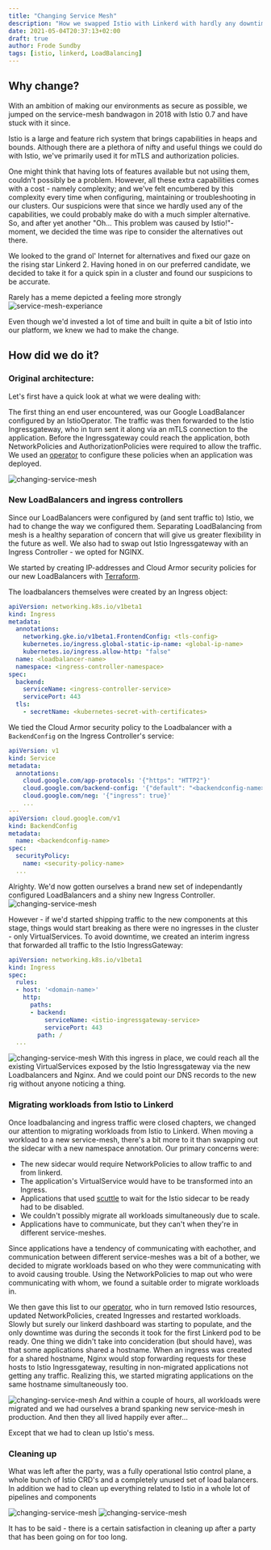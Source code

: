 ```yaml
---
title: "Changing Service Mesh"
description: "How we swapped Istio with Linkerd with hardly any downtime"
date: 2021-05-04T20:37:13+02:00
draft: true
author: Frode Sundby
tags: [istio, linkerd, LoadBalancing]
---
```



## Why change?
With an ambition of making our environments as secure as possible, we jumped on the service-mesh bandwagon in 2018 with Istio 0.7 and have stuck with it since.

Istio is a large and feature rich system that brings capabilities in heaps and bounds.
Although there are a plethora of nifty and useful things we could do with Istio, we've primarily used it for mTLS and authorization policies.

One might think that having lots of features available but not using them, couldn't possibly be a problem.
However, all these extra capabilities comes with a cost - namely complexity; and we've felt encumbered by this complexity every time when configuring, maintaining or troubleshooting in our clusters.
Our suspicions were that since we hardly used any of the capabilities, we could probably make do with a much simpler alternative.
So, and after yet another "Oh... This problem was caused by Istio!"-moment, we decided the time was ripe to consider the alternatives out there.

We looked to the grand ol' Internet for alternatives and fixed our gaze on the rising star Linkerd 2.
Having honed in on our preferred candidate, we decided to take it for a quick spin in a cluster and found our suspicions to be accurate.

Rarely has a meme depicted a feeling more strongly
![service-mesh-experiance](/blog/images/service-mesh-experience.jpg)

Even though we'd invested a lot of time and built in quite a bit of Istio into our platform, we knew we had to make the change.

## How did we do it?
### Original architecture: 
Let's first have a quick look at what we were dealing with:

The first thing an end user encountered, was our Google LoadBalancer configured by an IstioOperator.
The traffic was then forwarded to the Istio Ingressgateway, who in turn sent it along via an mTLS connection to the application.
Before the Ingressgateway could reach the application, both NetworkPolicies and AuthorizationPolicies were required to allow the traffic.
We used an [operator](https://github.com/nais/naiserator) to configure these policies when an application was deployed.

![changing-service-mesh](/blog/images/changing-service-mesh-1.png)



### New LoadBalancers and ingress controllers
Since our LoadBalancers were configured by (and sent traffic to) Istio, we had to change the way we configured them.
Separating LoadBalancing from mesh is a healthy separation of concern that will give us greater flexibility in the future as well.
We also had to swap out Istio Ingressgateway with an Ingress Controller - we opted for NGINX.

We started by creating IP-addresses and Cloud Armor security policies for our new LoadBalancers with [Terraform](https://www.terraform.io/).

The loadbalancers themselves were created by an Ingress object:
```yaml
apiVersion: networking.k8s.io/v1beta1
kind: Ingress
metadata:
  annotations:
    networking.gke.io/v1beta1.FrontendConfig: <tls-config>
    kubernetes.io/ingress.global-static-ip-name: <global-ip-name> 
    kubernetes.io/ingress.allow-http: "false"
  name: <loadbalancer-name>
  namespace: <ingress-controller-namespace>
spec:
  backend:
    serviceName: <ingress-controller-service>
    servicePort: 443
  tls:
    - secretName: <kubernetes-secret-with-certificates>
```

We tied the Cloud Armor security policy to the Loadbalancer with a `BackendConfig` on the Ingress Controller's service:
```yaml
apiVersion: v1
kind: Service
metadata:
  annotations:
    cloud.google.com/app-protocols: '{"https": "HTTP2"}'
    cloud.google.com/backend-config: '{"default": "<backendconfig-name>"}'
    cloud.google.com/neg: '{"ingress": true}'
    ...
---
apiVersion: cloud.google.com/v1
kind: BackendConfig
metadata:
  name: <backendconfig-name>
spec:
  securityPolicy:
    name: <security-policy-name>
  ...
````

Alrighty. We'd now gotten ourselves a brand new set of independantly configured LoadBalancers and a shiny new Ingress Controller.
![changing-service-mesh](/blog/images/changing-service-mesh-2.png)

However - if we'd started shipping traffic to the new components at this stage, things would start breaking as there were no ingresses in the cluster - only VirtualServices.
To avoid downtime, we created an interim ingress that forwarded all traffic to the Istio IngressGateway:
```yaml
apiVersion: networking.k8s.io/v1beta1
kind: Ingress
spec:
  rules:
  - host: '<domain-name>'
    http:
      paths:
      - backend:
          serviceName: <istio-ingressgateway-service>
          servicePort: 443
        path: /
  ...
```
![changing-service-mesh](/blog/images/changing-service-mesh-3.png)
With this ingress in place, we could reach all the existing VirtualServices exposed by the Istio Ingressgateway via the new Loadbalancers and Nginx.
And we could point our DNS records to the new rig without anyone noticing a thing.

### Migrating workloads from Istio to Linkerd
Once loadbalancing and ingress traffic were closed chapters, we changed our attention to migrating workloads from Istio to Linkerd.
When moving a workload to a new service-mesh, there's a bit more to it than swapping out the sidecar with a new namespace annotation.
Our primary concerns were:
- The new sidecar would require NetworkPolicies to allow traffic to and from linkerd. 
- The application's VirtualService would have to be transformed into an Ingress.
- Applications that used [scuttle](https://github.com/redboxllc/scuttle) to wait for the Istio sidecar to be ready had to be disabled.
- We couldn't possibly migrate all workloads simultaneously due to scale.
- Applications have to communicate, but they can't when they're in different service-meshes.

Since applications have a tendency of communicating with eachother, and communication between different service-meshes was a bit of a bother, we decided to migrate workloads based on who they were communicating with to avoid causing trouble.
Using the NetworkPolicies to map out who were communicating with whom, we found a suitable order to migrate workloads in.

We then gave this list to our [operator](https://github.com/nais/naiserator), who in turn removed Istio resources, updated NetworkPolicies, created Ingresses and restarted workloads.
Slowly but surely our linkerd dashboard was starting to populate, and the only downtime was during the seconds it took for the first Linkerd pod to be ready.
One thing we didn't take into concideration (but should have), was that some applications shared a hostname. 
When an ingress was created for a shared hostname, Nginx would stop forwarding requests for these hosts to Istio Ingressgateway, resulting in non-migrated applications not getting any traffic.
Realizing this, we started migrating applications on the same hostname simultaneously too.

![changing-service-mesh](/blog/images/changing-service-mesh-4.png)
And within a couple of hours, all workloads were migrated and we had ourselves a brand spanking new service-mesh in production.
And then they all lived happily ever after...

Except that we had to clean up Istio's mess.

### Cleaning up
What was left after the party, was a fully operational Istio control plane, a whole bunch of Istio CRD's and a completely unused set of load balancers. In addition we had to clean up everything related to Istio in a whole lot of pipelines and components


![changing-service-mesh](/blog/images/changing-service-mesh-5.png)
![changing-service-mesh](/blog/images/changing-service-mesh-6.png)

It has to be said - there is a certain satisfaction in cleaning up after a party that has been going on for too long.
